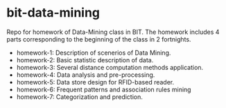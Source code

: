 # bit-data-mining
Repo for homework of Data-Mining class in BIT. 
The homework includes 4 parts corresponding to the beginning of the class in 2 fortnights.

- homework-1: Description of scenerios of Data Mining.
- homework-2: Basic statistic description of data.
- homework-3: Several distance computation methods application.
- homework-4: Data analysis and pre-processing.
- homework-5: Data store design for RFID-based reader.
- homework-6: Frequent patterns and association rules mining
- homework-7: Categorization and prediction.

